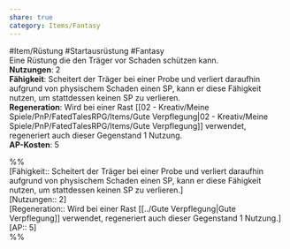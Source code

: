 ```yaml
---
share: true
category: Items/Fantasy
---
```

  
#Item/Rüstung #Startausrüstung #Fantasy  
Eine Rüstung die den Träger vor Schaden schützen kann.  
**Nutzungen**:  2  
**Fähigkeit**: Scheitert der Träger bei einer Probe und verliert daraufhin aufgrund von physischem Schaden einen SP, kann er diese Fähigkeit nutzen, um stattdessen keinen SP zu verlieren.  
**Regeneration**: Wird bei einer Rast [[02 - Kreativ/Meine Spiele/PnP/FatedTalesRPG/Items/Gute Verpflegung|02 - Kreativ/Meine Spiele/PnP/FatedTalesRPG/Items/Gute Verpflegung]] verwendet, regeneriert auch dieser Gegenstand 1 Nutzung.  
**AP-Kosten**: 5  
  
%%  
[Fähigkeit:: Scheitert der Träger bei einer Probe und verliert daraufhin aufgrund von physischem Schaden einen SP, kann er diese Fähigkeit nutzen, um stattdessen keinen SP zu verlieren.]  
[Nutzungen:: 2]  
[Regeneration:: Wird bei einer Rast [[../Gute Verpflegung|Gute Verpflegung]] verwendet, regeneriert auch dieser Gegenstand 1 Nutzung.]   
[AP:: 5]  
%%